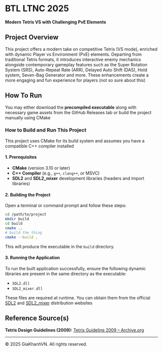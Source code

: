 # BTL LTNC 2025  
**Modern Tetris VS with Challenging PvE Elements**

## Project Overview  
This project offers a modern take on competitive Tetris (VS mode), enriched with dynamic Player vs Environment (PvE) elements. Departing from traditional Tetris formats, it introduces interactive enemy mechanics alongside contemporary gameplay features such as the Super Rotation System (SRS), Auto-Repeat Rate (ARR), Delayed Auto Shift (DAS), Hold system, Seven-Bag Generator and more. These enhancements create a more engaging and fun experience for players (not so sure about this)

## How To Run
You may either download the **precompiled executable** along with necessary game assets from the GitHub Releases tab or build the project manually using CMake

### How to Build and Run This Project

This project uses CMake for its build system and assumes you have a compatible C++ compiler installed

#### **1. Prerequisites**
- **CMake** (version 3.10 or later)
- **C++ Compiler** (e.g., `g++`, `clang++`, or MSVC)
- **SDL2** and **SDL2_mixer** development libraries (headers and import libraries)

#### **2. Building the Project**

Open a terminal or command prompt and follow these steps:

```bash
cd /path/to/project
mkdir build
cd build
cmake ..
# build the thing
cmake --build . 
```

This will produce the executable in the `build` directory.

#### **3. Running the Application**

To run the built application successfully, ensure the following dynamic libraries are present in the same directory as the executable:

- `SDL2.dll`
- `SDL2_mixer.dll`

These files are required at runtime. You can obtain them from the official [SDL2](https://www.libsdl.org/download-2.0.php) and [SDL2_mixer](https://www.libsdl.org/projects/SDL_mixer/) distribution websites

## Reference Source(s)

**Tetris Design Guidelines (2009):**
[Tetris Guideline 2009 – Archive.org](https://archive.org/details/2009-tetris-variant-concepts_202201/2009%20Tetris%20Design%20Guideline/page/30/mode/2up?view=theater)

---
© 2025 GiaKhanhVN. All rights reserved.
